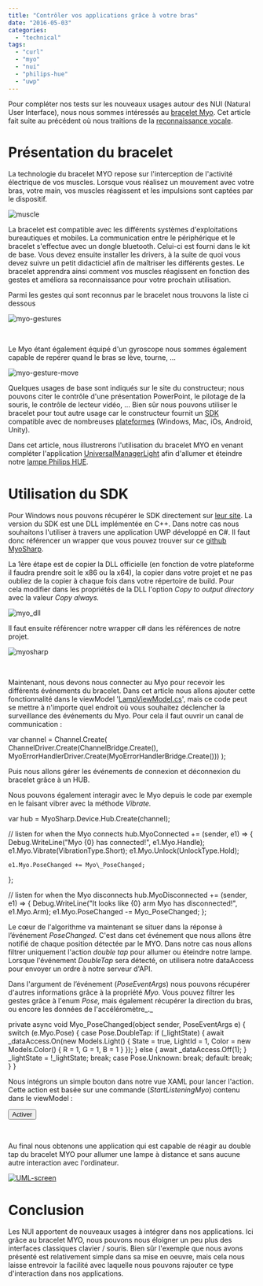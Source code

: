 ```yaml
---
title: "Contrôler vos applications grâce à votre bras"
date: "2016-05-03"
categories: 
  - "technical"
tags: 
  - "curl"
  - "myo"
  - "nui"
  - "philips-hue"
  - "uwp"
---
```


Pour compléter nos tests sur les nouveaux usages autour des NUI (Natural User Interface), nous nous sommes intéressés au [bracelet Myo](https://www.myo.com/). Cet article fait suite au précédent où nous traitions de la [reconnaissance vocale](https://blog.3ie.fr/commander-votre-domotique-a-la-voix-grace-a-cortana/).

# Présentation du bracelet

La technologie du bracelet MYO repose sur l'interception de l'activité électrique de vos muscles. Lorsque vous réalisez un mouvement avec votre bras, votre main, vos muscles réagissent et les impulsions sont captées par le dispositif.

![muscle](/assets/images/muscle.jpg)

La bracelet est compatible avec les différents systèmes d'exploitations bureautiques et mobiles. La communication entre le périphérique et le bracelet s'effectue avec un dongle bluetooth. Celui-ci est fourni dans le kit de base. Vous devez ensuite installer les drivers, à la suite de quoi vous devez suivre un petit didacticiel afin de maîtriser les différents gestes. Le bracelet apprendra ainsi comment vos muscles réagissent en fonction des gestes et améliora sa reconnaissance pour votre prochain utilisation.

Parmi les gestes qui sont reconnus par le bracelet nous trouvons la liste ci dessous

![myo-gestures](/assets/images/myo-gestures.png)

 

Le Myo étant également équipé d'un gyroscope nous sommes également capable de repérer quand le bras se lève, tourne, ...

![myo-gesture-move](/assets/images/myo-gesture-move-2-300x136.png)

Quelques usages de base sont indiqués sur le site du constructeur; nous pouvons citer le contrôle d'une présentation PowerPoint, le pilotage de la souris, le contrôle de lecteur vidéo, ... Bien sûr nous pouvons utiliser le bracelet pour tout autre usage car le constructeur fournit un [SDK](https://developer.thalmic.com/downloads) compatible avec de nombreuses [plateformes](https://developer.thalmic.com/start/) (Windows, Mac, iOs, Android, Unity).

Dans cet article, nous illustrerons l'utilisation du bracelet MYO en venant compléter l'application [UniversalManagerLight](https://github.com/3IE/universal-manager-light/tree/v2.0.0) afin d'allumer et éteindre notre [lampe Philips HUE](https://blog.3ie.fr/un-exemple-de-projet-iot/).

# Utilisation du SDK

Pour Windows nous pouvons récupérer le SDK directement sur [leur site](https://s3.amazonaws.com/thalmicdownloads/windows/SDK/myo-sdk-win-0.9.0.zip). La version du SDK est une DLL implémentée en C++. Dans notre cas nous souhaitons l'utiliser à travers une application UWP développé en C#. Il faut donc référencer un wrapper que vous pouvez trouver sur ce [github MyoSharp](https://github.com/tayfuzun/MyoSharp).

La 1ère étape est de copier la DLL officielle (en fonction de votre plateforme il faudra prendre soit le x86 ou la x64), la copier dans votre projet et ne pas oubliez de la copier à chaque fois dans votre répertoire de build. Pour cela modifier dans les propriétés de la DLL l'option _Copy to output directory_ avec la valeur _Copy always._ 

![myo_dll](/assets/images/myo_dll-1024x681.png)

Il faut ensuite référencer notre wrapper c# dans les références de notre projet.

![myosharp](/assets/images/myosharp-1024x709.png)

 

Maintenant, nous devons nous connecter au Myo pour recevoir les différents événements du bracelet. Dans cet article nous allons ajouter cette fonctionnalité dans le viewModel '[LampViewModel.cs](https://github.com/3IE/universal-manager-light/blob/v2.0.0/UniversalManagerLight/ViewModel/LampViewModel.cs)', mais ce code peut se mettre à n'importe quel endroit où vous souhaitez déclencher la surveillance des événements du Myo. Pour cela il faut ouvrir un canal de communication :

var channel = Channel.Create(
       ChannelDriver.Create(ChannelBridge.Create(),
       MyoErrorHandlerDriver.Create(MyoErrorHandlerBridge.Create()))
);

Puis nous allons gérer les événements de connexion et déconnexion du bracelet grâce à un HUB.

Nous pouvons également interagir avec le Myo depuis le code par exemple en le faisant vibrer avec la méthode _Vibrate._

var hub = MyoSharp.Device.Hub.Create(channel);

// listen for when the Myo connects
hub.MyoConnected += (sender, e1) =>
{
    Debug.WriteLine("Myo {0} has connected!", e1.Myo.Handle);
    e1.Myo.Vibrate(VibrationType.Short);
    e1.Myo.Unlock(UnlockType.Hold);

    e1.Myo.PoseChanged += Myo\_PoseChanged;
};

// listen for when the Myo disconnects
hub.MyoDisconnected += (sender, e1) =>
{
    Debug.WriteLine("It looks like {0} arm Myo has disconnected!", e1.Myo.Arm);
    e1.Myo.PoseChanged -= Myo\_PoseChanged;
};

Le cœur de l'algorithme va maintenant se situer dans la réponse à l’événement _PoseChanged._ C'est dans cet événement que nous allons être notifié de chaque position détectée par le MYO. Dans notre cas nous allons filtrer uniquement l'action _double tap_ pour allumer ou éteindre notre lampe. Lorsque l'événement _DoubleTap_ sera détecté, on utilisera notre dataAccess pour envoyer un ordre à notre serveur d'API.

Dans l'argument de l’événement (_PoseEventArgs_) nous pouvons récupérer d'autres informations grâce à la propriété _Myo._ Vous pouvez filtrer les gestes grâce à l'enum _Pose,_ mais également récupérer la direction du bras, ou encore les données de l'accéléromètre_._

private async void Myo\_PoseChanged(object sender, PoseEventArgs e)
{
    switch (e.Myo.Pose)
    {
        case Pose.DoubleTap:
            if (\_lightState)
            {
                await \_dataAccess.On(new Models.Light() { State = true, LightId = 1, Color = new Models.Color() { R = 1, G = 1, B = 1 } });
            }
            else
            {
                await \_dataAccess.Off(1);
            }
            \_lightState = !\_lightState;
            break;
        case Pose.Unknown:
            break;
        default:
            break;
    }
}

Nous intégrons un simple bouton dans notre vue XAML pour lancer l'action. Cette action est basée sur une commande (_StartListeningMyo_) contenu dans le viewModel :

<Button  RequestedTheme="Dark" Command="{Binding StartListeningMyo}" IsEnabled="{Binding IsEnabledMyo}">Activer</Button>

 

Au final nous obtenons une application qui est capable de réagir au double tap du bracelet MYO pour allumer une lampe à distance et sans aucune autre interaction avec l'ordinateur.

[![UML-screen](/assets/images/UML-screen-1024x603.png)](https://blog.3ie.fr/wp-content/uploads/2016/04/UML-screen.png)

# Conclusion

Les NUI apportent de nouveaux usages à intégrer dans nos applications. Ici grâce au bracelet MYO, nous pouvons nous éloigner un peu plus des interfaces classiques clavier / souris. Bien sûr l'exemple que nous avons présenté est relativement simple dans sa mise en oeuvre, mais cela nous laisse entrevoir la facilité avec laquelle nous pouvons rajouter ce type d'interaction dans nos applications.
